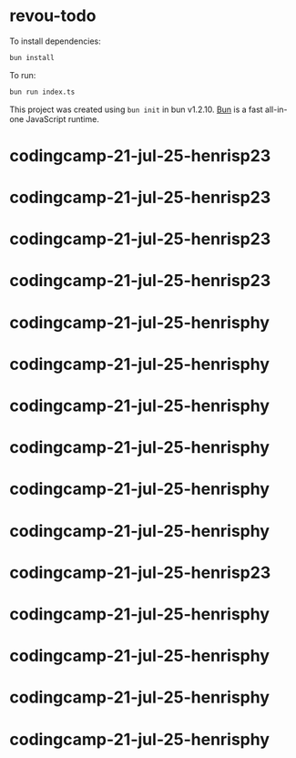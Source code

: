 # revou-todo

To install dependencies:

```bash
bun install
```

To run:

```bash
bun run index.ts
```

This project was created using `bun init` in bun v1.2.10. [Bun](https://bun.sh) is a fast all-in-one JavaScript runtime.
# codingcamp-21-jul-25-henrisp23
# codingcamp-21-jul-25-henrisp23
# codingcamp-21-jul-25-henrisp23
# codingcamp-21-jul-25-henrisp23
# codingcamp-21-jul-25-henrisphy
# codingcamp-21-jul-25-henrisphy
# codingcamp-21-jul-25-henrisphy
# codingcamp-21-jul-25-henrisphy
# codingcamp-21-jul-25-henrisphy
# codingcamp-21-jul-25-henrisphy
# codingcamp-21-jul-25-henrisp23
# codingcamp-21-jul-25-henrisphy
# codingcamp-21-jul-25-henrisphy
# codingcamp-21-jul-25-henrisphy
# codingcamp-21-jul-25-henrisphy

